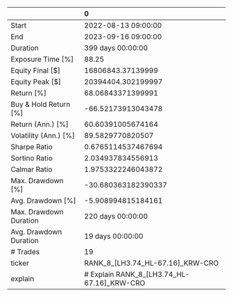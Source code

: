 |                        | 0                                          |
|:-----------------------|:-------------------------------------------|
| Start                  | 2022-08-13 09:00:00                        |
| End                    | 2023-09-16 09:00:00                        |
| Duration               | 399 days 00:00:00                          |
| Exposure Time [%]      | 88.25                                      |
| Equity Final [$]       | 16806843.37139999                          |
| Equity Peak [$]        | 20394404.302199997                         |
| Return [%]             | 68.06843371399991                          |
| Buy & Hold Return [%]  | -66.52173913043478                         |
| Return (Ann.) [%]      | 60.60391005674164                          |
| Volatility (Ann.) [%]  | 89.5829770820507                           |
| Sharpe Ratio           | 0.6765114537467694                         |
| Sortino Ratio          | 2.034937834556913                          |
| Calmar Ratio           | 1.9753322246043872                         |
| Max. Drawdown [%]      | -30.680363182390337                        |
| Avg. Drawdown [%]      | -5.908994815184161                         |
| Max. Drawdown Duration | 220 days 00:00:00                          |
| Avg. Drawdown Duration | 19 days 00:00:00                           |
| # Trades               | 19                                         |
| ticker                 | RANK_8_[LH3.74_HL-67.16]_KRW-CRO           |
| explain                | # Explain RANK_8_[LH3.74_HL-67.16]_KRW-CRO |